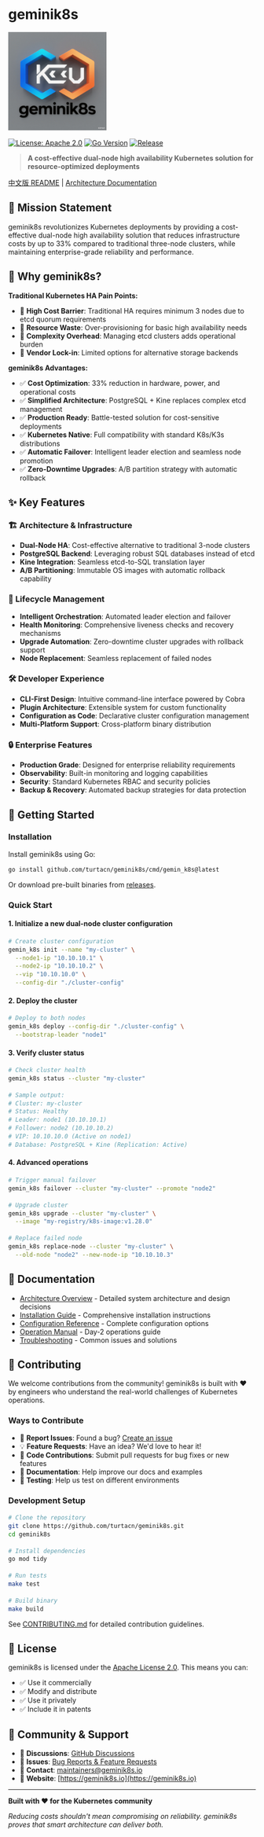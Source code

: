 # geminik8s

<img src="logo.png" alt="geminik8s Logo" width="200" height="200">

[![License: Apache 2.0](https://img.shields.io/badge/License-Apache%202.0-blue.svg)](https://opensource.org/licenses/Apache-2.0)
[![Go Version](https://img.shields.io/github/go-mod/go-version/turtacn/geminik8s)](https://golang.org/)
[![Release](https://img.shields.io/github/v/release/turtacn/geminik8s)](https://github.com/turtacn/geminik8s/releases)

> **A cost-effective dual-node high availability Kubernetes solution for resource-optimized deployments**

[中文版 README](./README-zh.md) | [Architecture Documentation](./docs/architecture.md)

## 🚀 Mission Statement

geminik8s revolutionizes Kubernetes deployments by providing a cost-effective dual-node high availability solution that reduces infrastructure costs by up to 33% compared to traditional three-node clusters, while maintaining enterprise-grade reliability and performance.

## 🎯 Why geminik8s?

**Traditional Kubernetes HA Pain Points:**
- 🔸 **High Cost Barrier**: Traditional HA requires minimum 3 nodes due to etcd quorum requirements
- 🔸 **Resource Waste**: Over-provisioning for basic high availability needs
- 🔸 **Complexity Overhead**: Managing etcd clusters adds operational burden
- 🔸 **Vendor Lock-in**: Limited options for alternative storage backends

**geminik8s Advantages:**
- ✅ **Cost Optimization**: 33% reduction in hardware, power, and operational costs
- ✅ **Simplified Architecture**: PostgreSQL + Kine replaces complex etcd management
- ✅ **Production Ready**: Battle-tested solution for cost-sensitive deployments
- ✅ **Kubernetes Native**: Full compatibility with standard K8s/K3s distributions
- ✅ **Automatic Failover**: Intelligent leader election and seamless node promotion
- ✅ **Zero-Downtime Upgrades**: A/B partition strategy with automatic rollback

## ✨ Key Features

### 🏗️ Architecture & Infrastructure
- **Dual-Node HA**: Cost-effective alternative to traditional 3-node clusters
- **PostgreSQL Backend**: Leveraging robust SQL databases instead of etcd
- **Kine Integration**: Seamless etcd-to-SQL translation layer
- **A/B Partitioning**: Immutable OS images with automatic rollback capability

### 🔄 Lifecycle Management  
- **Intelligent Orchestration**: Automated leader election and failover
- **Health Monitoring**: Comprehensive liveness checks and recovery mechanisms
- **Upgrade Automation**: Zero-downtime cluster upgrades with rollback support
- **Node Replacement**: Seamless replacement of failed nodes

### 🛠️ Developer Experience
- **CLI-First Design**: Intuitive command-line interface powered by Cobra
- **Plugin Architecture**: Extensible system for custom functionality
- **Configuration as Code**: Declarative cluster configuration management
- **Multi-Platform Support**: Cross-platform binary distribution

### 🔒 Enterprise Features
- **Production Grade**: Designed for enterprise reliability requirements
- **Observability**: Built-in monitoring and logging capabilities
- **Security**: Standard Kubernetes RBAC and security policies
- **Backup & Recovery**: Automated backup strategies for data protection

## 🚀 Getting Started

### Installation

Install geminik8s using Go:

```bash
go install github.com/turtacn/geminik8s/cmd/gemin_k8s@latest
````

Or download pre-built binaries from [releases](https://github.com/turtacn/geminik8s/releases).

### Quick Start

#### 1. Initialize a new dual-node cluster configuration

```bash
# Create cluster configuration
gemin_k8s init --name "my-cluster" \
  --node1-ip "10.10.10.1" \
  --node2-ip "10.10.10.2" \
  --vip "10.10.10.0" \
  --config-dir "./cluster-config"
```

#### 2. Deploy the cluster

```bash
# Deploy to both nodes
gemin_k8s deploy --config-dir "./cluster-config" \
  --bootstrap-leader "node1"
```

#### 3. Verify cluster status

```bash
# Check cluster health
gemin_k8s status --cluster "my-cluster"

# Sample output:
# Cluster: my-cluster
# Status: Healthy
# Leader: node1 (10.10.10.1)
# Follower: node2 (10.10.10.2)
# VIP: 10.10.10.0 (Active on node1)
# Database: PostgreSQL + Kine (Replication: Active)
```

#### 4. Advanced operations

```bash
# Trigger manual failover
gemin_k8s failover --cluster "my-cluster" --promote "node2"

# Upgrade cluster
gemin_k8s upgrade --cluster "my-cluster" \
  --image "my-registry/k8s-image:v1.28.0"

# Replace failed node
gemin_k8s replace-node --cluster "my-cluster" \
  --old-node "node2" --new-node-ip "10.10.10.3"
```

## 📖 Documentation

* [Architecture Overview](./docs/architecture.md) - Detailed system architecture and design decisions
* [Installation Guide](./docs/installation.md) - Comprehensive installation instructions
* [Configuration Reference](./docs/configuration.md) - Complete configuration options
* [Operation Manual](./docs/operations.md) - Day-2 operations guide
* [Troubleshooting](./docs/troubleshooting.md) - Common issues and solutions

## 🤝 Contributing

We welcome contributions from the community! geminik8s is built with ❤️ by engineers who understand the real-world challenges of Kubernetes operations.

### Ways to Contribute

* 🐛 **Report Issues**: Found a bug? [Create an issue](https://github.com/turtacn/geminik8s/issues)
* 💡 **Feature Requests**: Have an idea? We'd love to hear it!
* 🔧 **Code Contributions**: Submit pull requests for bug fixes or new features
* 📝 **Documentation**: Help improve our docs and examples
* 🧪 **Testing**: Help us test on different environments

### Development Setup

```bash
# Clone the repository
git clone https://github.com/turtacn/geminik8s.git
cd geminik8s

# Install dependencies
go mod tidy

# Run tests
make test

# Build binary
make build
```

See [CONTRIBUTING.md](./CONTRIBUTING.md) for detailed contribution guidelines.

## 📜 License

geminik8s is licensed under the [Apache License 2.0](LICENSE). This means you can:

* ✅ Use it commercially
* ✅ Modify and distribute
* ✅ Use it privately
* ✅ Include it in patents

## 🌟 Community & Support

* 💬 **Discussions**: [GitHub Discussions](https://github.com/turtacn/geminik8s/discussions)
* 🐛 **Issues**: [Bug Reports & Feature Requests](https://github.com/turtacn/geminik8s/issues)
* 📧 **Contact**: [maintainers@geminik8s.io](mailto:maintainers@geminik8s.io)
* 🔗 **Website**: [https://geminik8s.io](https://geminik8s.io)

---

**Built with ❤️ for the Kubernetes community**

*Reducing costs shouldn't mean compromising on reliability. geminik8s proves that smart architecture can deliver both.*
